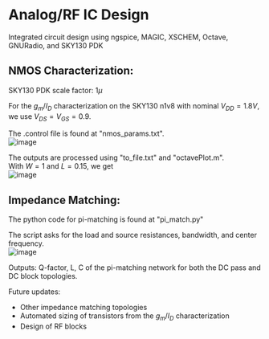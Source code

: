 # Analog/RF IC Design
Integrated circuit design using ngspice, MAGIC, XSCHEM, Octave, GNURadio, and SKY130 PDK  
    
  ## NMOS Characterization: <br>
  SKY130 PDK scale factor: $1\mu$  
    
  For the $g_m/I_D$ characterization on the SKY130 n1v8 with nominal $V_{DD} = 1.8V$, we use $V_{DS} = V_{GS} = 0.9$.  
    
  The .control file is found at "nmos_params.txt".  
  ![image](https://user-images.githubusercontent.com/68108648/189139513-27d8c8e9-e24c-48c2-9aa1-373771ba58a9.png)  
  
  The outputs are processed using "to_file.txt" and "octavePlot.m".  
  With $W = 1$ and $L = 0.15$, we get  
  ![image](https://user-images.githubusercontent.com/68108648/189141591-299aa053-5f16-4afa-9294-84bfea33ee0c.png)
    
    
    
  ## Impedance Matching: <br>   
  The python code for pi-matching is found at "pi_match.py"  
    
  The script asks for the load and source resistances, bandwidth, and center frequency.    
  ![image](https://user-images.githubusercontent.com/68108648/189143356-e0a54d42-b421-49e6-a767-51435a7b635c.png)
    
  Outputs: Q-factor, L, C of the pi-matching network for both the DC pass and DC block topologies.  
    
  Future updates: 
  * Other impedance matching topologies 
  * Automated sizing of transistors from the $g_m/I_D$ characterization 
  * Design of RF blocks 
